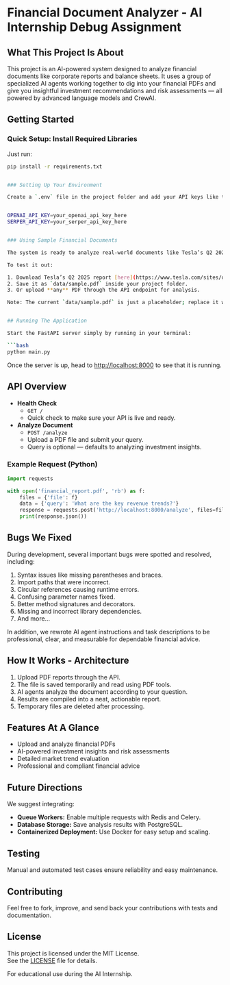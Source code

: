 # Financial Document Analyzer - AI Internship Debug Assignment

## What This Project Is About

This project is an AI-powered system designed to analyze financial documents like corporate reports and balance sheets. It uses a group of specialized AI agents working together to dig into your financial PDFs and give you insightful investment recommendations and risk assessments — all powered by advanced language models and CrewAI.


## Getting Started

### Quick Setup: Install Required Libraries

Just run:

```bash
pip install -r requirements.txt


### Setting Up Your Environment

Create a `.env` file in the project folder and add your API keys like this:


OPENAI_API_KEY=your_openai_api_key_here
SERPER_API_KEY=your_serper_api_key_here


### Using Sample Financial Documents

The system is ready to analyze real-world documents like Tesla’s Q2 2025 financial update.

To test it out:

1. Download Tesla’s Q2 2025 report [here](https://www.tesla.com/sites/default/files/downloads/TSLA-Q2-2025-Update.pdf).
2. Save it as `data/sample.pdf` inside your project folder.
3. Or upload **any** PDF through the API endpoint for analysis.

Note: The current `data/sample.pdf` is just a placeholder; replace it with actual financial reports for meaningful results.


## Running The Application

Start the FastAPI server simply by running in your terminal:

```bash
python main.py
```

Once the server is up, head to [http://localhost:8000](http://localhost:8000) to see that it is running.


## API Overview

- **Health Check**
  - `GET /`
  - Quick check to make sure your API is live and ready.
- **Analyze Document**
  - `POST /analyze`
  - Upload a PDF file and submit your query.
  - Query is optional — defaults to analyzing investment insights.
  
### Example Request (Python)

```python
import requests

with open('financial_report.pdf', 'rb') as f:
    files = {'file': f}
    data = {'query': 'What are the key revenue trends?'}
    response = requests.post('http://localhost:8000/analyze', files=files, data=data)
    print(response.json())
```


## Bugs We Fixed

During development, several important bugs were spotted and resolved, including:

1. Syntax issues like missing parentheses and braces.
2. Import paths that were incorrect.
3. Circular references causing runtime errors.
4. Confusing parameter names fixed.
5. Better method signatures and decorators.
6. Missing and incorrect library dependencies.
7. And more…

In addition, we rewrote AI agent instructions and task descriptions to be professional, clear, and measurable for dependable financial advice.


## How It Works - Architecture

1. Upload PDF reports through the API.
2. The file is saved temporarily and read using PDF tools.
3. AI agents analyze the document according to your question.
4. Results are compiled into a neat, actionable report.
5. Temporary files are deleted after processing.


## Features At A Glance

- Upload and analyze financial PDFs
- AI-powered investment insights and risk assessments
- Detailed market trend evaluation
- Professional and compliant financial advice


## Future Directions

We suggest integrating:

- **Queue Workers:** Enable multiple requests with Redis and Celery.
- **Database Storage:** Save analysis results with PostgreSQL.
- **Containerized Deployment:** Use Docker for easy setup and scaling.


## Testing

Manual and automated test cases ensure reliability and easy maintenance.


## Contributing

Feel free to fork, improve, and send back your contributions with tests and documentation.


## License

This project is licensed under the MIT License.  
See the [LICENSE](LICENSE) file for details.

For educational use during the AI Internship.

